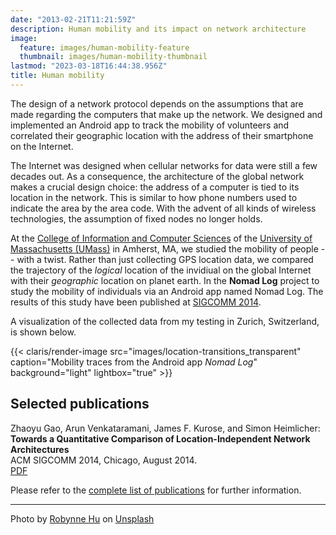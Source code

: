 ```yaml
---
date: "2013-02-21T11:21:59Z"
description: Human mobility and its impact on network architecture
image:
  feature: images/human-mobility-feature
  thumbnail: images/human-mobility-thumbnail
lastmod: "2023-03-18T16:44:38.956Z"
title: Human mobility
---
```


The design of a network protocol depends on the assumptions that are made regarding the computers that make up the network. We designed and implemented an Android app to track the mobility of volunteers and correlated their geographic location with the address of their smartphone on the Internet.

The Internet was designed when cellular networks for data were still a few decades out. As a consequence, the architecture of the global network makes a crucial design choice: the address of a computer is tied to its location in the network. This is similar to how phone numbers used to indicate the area by the area code. With the advent of all kinds of wireless technologies, the assumption of fixed nodes no longer holds.

At the [College of Information and Computer Sciences](https://www.cics.umass.edu/) of the [University of Massachusetts (UMass)](https://www.umass.edu/) in Amherst, MA, we studied the mobility of people -- with a twist. Rather than just collecting GPS location data, we compared the trajectory of the *logical* location of the invidiual on the global Internet with their *geographic* location on planet earth. In the **Nomad Log** project to study the mobility of individuals via an Android app named Nomad Log. The results of this study have been published at [SIGCOMM 2014](https://dl.acm.org/doi/10.1145/2619239.2626333).

A visualization of the collected data from my testing in Zurich, Switzerland, is shown below.

{{< claris/render-image src="images/location-transitions_transparent" caption="Mobility traces from the Android app *Nomad Log*" background="light" lightbox="true" >}}

## Selected publications

Zhaoyu Gao, Arun Venkataramani, James F. Kurose, and Simon Heimlicher:   
**Towards a Quantitative Comparison of Location-Independent Network Architectures**   
ACM SIGCOMM 2014, Chicago, August 2014.   
[PDF](/research/publications/gao_netarch_sigcomm14.pdf)

Please refer to the [complete list of publications](/research/publications/) for further information.

----
Photo by <a href="https://unsplash.com/@robinne">Robynne Hu</a> on <a href="https://unsplash.com/photos/HOrhCnQsxnQ?utm_source=unsplash&utm_medium=referral&utm_content=creditCopyText">Unsplash</a>
